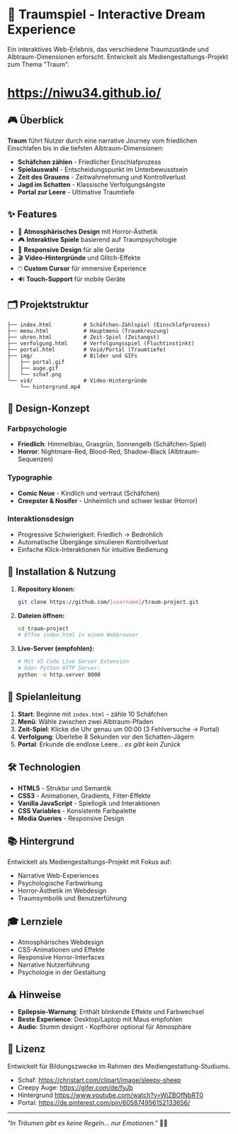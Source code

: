 # 🌙 Traumspiel - Interactive Dream Experience


Ein interaktives Web-Erlebnis, das verschiedene Traumzustände und Albtraum-Dimensionen erforscht. Entwickelt als Mediengestaltungs-Projekt zum Thema "Traum".
# https://niwu34.github.io/

## 🎮 Überblick

**Traum** führt Nutzer durch eine narrative Journey vom friedlichen Einschlafen bis in die tiefsten Albtraum-Dimensionen:

- **Schäfchen zählen** - Friedlicher Einschlafprozess
- **Spielauswahl** - Entscheidungspunkt im Unterbewusstsein  
- **Zeit des Grauens** - Zeitwahrnehmung und Kontrollverlust
- **Jagd im Schatten** - Klassische Verfolgungsängste
- **Portal zur Leere** - Ultimative Traumtiefe

## ✨ Features

- 🎨 **Atmosphärisches Design** mit Horror-Ästhetik
- 🎮 **Interaktive Spiele** basierend auf Traumpsychologie
- 📱 **Responsive Design** für alle Geräte
- 🎬 **Video-Hintergründe** und Glitch-Effekte
- 🖱️ **Custom Cursor** für immersive Experience
- 🔊 **Touch-Support** für mobile Geräte

## 🗂️ Projektstruktur

```
├── index.html          # Schäfchen-Zählspiel (Einschlafprozess)
├── menu.html           # Hauptmenü (Traumkreuzung)
├── uhren.html          # Zeit-Spiel (Zeitangst)
├── verfolgung.html     # Verfolgungsspiel (Fluchtinstinkt)
├── portal.html         # Void/Portal (Traumtiefe)
├── img/                # Bilder und GIFs
│   ├── portal.gif
│   ├── auge.gif
│   └── schaf.png
└── vid/                # Video-Hintergründe
    └── hintergrund.mp4
```

## 🎨 Design-Konzept

### Farbpsychologie
- **Friedlich**: Himmelblau, Grasgrün, Sonnengelb (Schäfchen-Spiel)
- **Horror**: Nightmare-Red, Blood-Red, Shadow-Black (Albtraum-Sequenzen)

### Typographie  
- **Comic Neue** - Kindlich und vertraut (Schäfchen)
- **Creepster & Nosifer** - Unheimlich und schwer lesbar (Horror)

### Interaktionsdesign
- Progressive Schwierigkeit: Friedlich → Bedrohlich
- Automatische Übergänge simulieren Kontrollverlust
- Einfache Klick-Interaktionen für intuitive Bedienung

## 🚀 Installation & Nutzung

1. **Repository klonen:**
   ```bash
   git clone https://github.com/[username]/traum-project.git
   ```

2. **Dateien öffnen:**
   ```bash
   cd traum-project
   # Öffne index.html in einem Webbrowser
   ```

3. **Live-Server (empfohlen):**
   ```bash
   # Mit VS Code Live Server Extension
   # Oder Python HTTP Server:
   python -m http.server 8000
   ```

## 🎯 Spielanleitung

1. **Start**: Beginne mit `index.html` - zähle 10 Schäfchen
2. **Menü**: Wähle zwischen zwei Albtraum-Pfaden
3. **Zeit-Spiel**: Klicke die Uhr genau um 00:00 (3 Fehlversuche → Portal)
4. **Verfolgung**: Überlebe 8 Sekunden vor den Schatten-Jägern
5. **Portal**: Erkunde die endlose Leere... *es gibt kein Zurück*

## 🛠️ Technologien

- **HTML5** - Struktur und Semantik
- **CSS3** - Animationen, Gradients, Filter-Effekte
- **Vanilla JavaScript** - Spiellogik und Interaktionen
- **CSS Variables** - Konsistente Farbpalette
- **Media Queries** - Responsive Design

## 📚 Hintergrund

Entwickelt als Mediengestaltungs-Projekt mit Fokus auf:
- Narrative Web-Experiences
- Psychologische Farbwirkung
- Horror-Ästhetik im Webdesign
- Traumsymbolik und Benutzerführung

## 🎓 Lernziele

- Atmosphärisches Webdesign
- CSS-Animationen und Effekte  
- Responsive Horror-Interfaces
- Narrative Nutzerführung
- Psychologie in der Gestaltung

## ⚠️ Hinweise

- **Epilepsie-Warnung**: Enthält blinkende Effekte und Farbwechsel
- **Beste Experience**: Desktop/Laptop mit Maus empfohlen
- **Audio**: Stumm designt - Kopfhörer optional für Atmosphäre

## 📄 Lizenz

Entwickelt für Bildungszwecke im Rahmen des Mediengestaltung-Studiums.

- Schaf: https://christart.com/clipart/image/sleepy-sheep
- Creepy Auge: https://gifer.com/de/fyJb
- Hintergrund https://www.youtube.com/watch?v=WjZBOfNbRT0
- Portal: https://de.pinterest.com/pin/605874956152133656/

---

*"In Träumen gibt es keine Regeln... nur Emotionen."* 🌙✨
